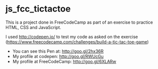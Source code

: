 # js_fcc_tictactoe

This is a project done in FreeCodeCamp as part of an exercise to practice HTML, CSS and JavaScript.

I used http://codepen.io/ to test my code as asked on the exercise (https://www.freecodecamp.com/challenges/build-a-tic-tac-toe-game)

- You can see this Pen at: http://goo.gl/2hx36R
- My profile at codepen: http://goo.gl/RWUcGu
- My profile at FreeCodeCamp: http://goo.gl/6XLARw
